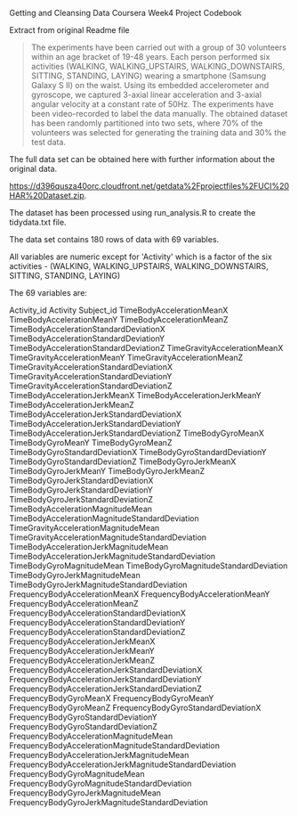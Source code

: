 Getting and Cleansing Data Coursera Week4 Project Codebook

Extract from original Readme file 
>The experiments have been carried out with a group of 30 volunteers within an age bracket of 19-48 years. Each person performed six activities (WALKING, WALKING_UPSTAIRS, WALKING_DOWNSTAIRS, SITTING, STANDING, LAYING) wearing a smartphone (Samsung Galaxy S II) on the waist. Using its embedded accelerometer and gyroscope, we captured 3-axial linear acceleration and 3-axial angular velocity at a constant rate of 50Hz. The experiments have been video-recorded to label the data manually. The obtained dataset has been randomly partitioned into two sets, where 70% of the volunteers was selected for generating the training data and 30% the test data. 

The full data set can be obtained here with further information about the original data.

https://d396qusza40orc.cloudfront.net/getdata%2Fprojectfiles%2FUCI%20HAR%20Dataset.zip.

The dataset has been processed using run_analysis.R to create the tidydata.txt file.

The data set contains 180 rows of data with 69 variables.

All variables are numeric except for 'Activity' which is a factor of the six activities - (WALKING, WALKING_UPSTAIRS, WALKING_DOWNSTAIRS, SITTING, STANDING, LAYING) 

The 69 variables are:

Activity_id
Activity
Subject_id
TimeBodyAccelerationMeanX
TimeBodyAccelerationMeanY
TimeBodyAccelerationMeanZ
TimeBodyAccelerationStandardDeviationX
TimeBodyAccelerationStandardDeviationY
TimeBodyAccelerationStandardDeviationZ
TimeGravityAccelerationMeanX
TimeGravityAccelerationMeanY
TimeGravityAccelerationMeanZ
TimeGravityAccelerationStandardDeviationX
TimeGravityAccelerationStandardDeviationY
TimeGravityAccelerationStandardDeviationZ
TimeBodyAccelerationJerkMeanX
TimeBodyAccelerationJerkMeanY
TimeBodyAccelerationJerkMeanZ
TimeBodyAccelerationJerkStandardDeviationX
TimeBodyAccelerationJerkStandardDeviationY
TimeBodyAccelerationJerkStandardDeviationZ
TimeBodyGyroMeanX
TimeBodyGyroMeanY
TimeBodyGyroMeanZ
TimeBodyGyroStandardDeviationX
TimeBodyGyroStandardDeviationY
TimeBodyGyroStandardDeviationZ
TimeBodyGyroJerkMeanX
TimeBodyGyroJerkMeanY
TimeBodyGyroJerkMeanZ
TimeBodyGyroJerkStandardDeviationX
TimeBodyGyroJerkStandardDeviationY
TimeBodyGyroJerkStandardDeviationZ
TimeBodyAccelerationMagnitudeMean
TimeBodyAccelerationMagnitudeStandardDeviation
TimeGravityAccelerationMagnitudeMean
TimeGravityAccelerationMagnitudeStandardDeviation
TimeBodyAccelerationJerkMagnitudeMean
TimeBodyAccelerationJerkMagnitudeStandardDeviation
TimeBodyGyroMagnitudeMean
TimeBodyGyroMagnitudeStandardDeviation
TimeBodyGyroJerkMagnitudeMean
TimeBodyGyroJerkMagnitudeStandardDeviation
FrequencyBodyAccelerationMeanX
FrequencyBodyAccelerationMeanY
FrequencyBodyAccelerationMeanZ
FrequencyBodyAccelerationStandardDeviationX
FrequencyBodyAccelerationStandardDeviationY
FrequencyBodyAccelerationStandardDeviationZ
FrequencyBodyAccelerationJerkMeanX
FrequencyBodyAccelerationJerkMeanY
FrequencyBodyAccelerationJerkMeanZ
FrequencyBodyAccelerationJerkStandardDeviationX
FrequencyBodyAccelerationJerkStandardDeviationY
FrequencyBodyAccelerationJerkStandardDeviationZ
FrequencyBodyGyroMeanX
FrequencyBodyGyroMeanY
FrequencyBodyGyroMeanZ
FrequencyBodyGyroStandardDeviationX
FrequencyBodyGyroStandardDeviationY
FrequencyBodyGyroStandardDeviationZ
FrequencyBodyAccelerationMagnitudeMean
FrequencyBodyAccelerationMagnitudeStandardDeviation
FrequencyBodyAccelerationJerkMagnitudeMean
FrequencyBodyAccelerationJerkMagnitudeStandardDeviation
FrequencyBodyGyroMagnitudeMean
FrequencyBodyGyroMagnitudeStandardDeviation
FrequencyBodyGyroJerkMagnitudeMean
FrequencyBodyGyroJerkMagnitudeStandardDeviation
